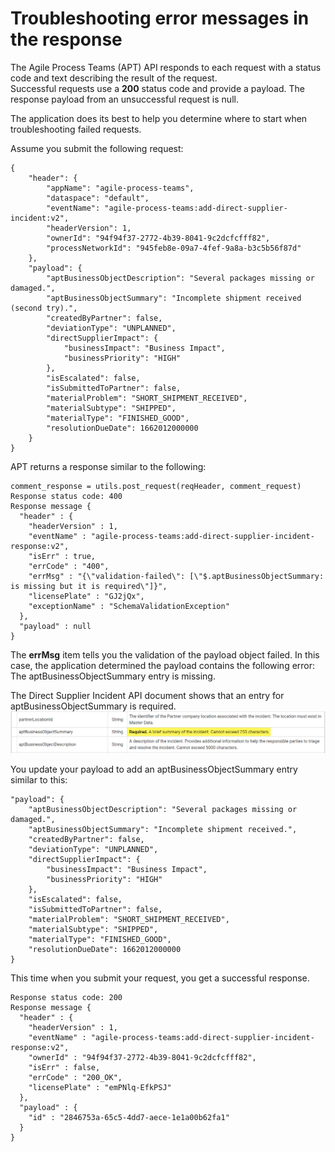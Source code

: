 # Troubleshooting error messages in the response
The Agile Process Teams (APT) API responds to each request with a status code and text describing the result of the request.  
Successful requests use a **200** status code and provide a payload.
The response payload from an unsuccessful request is null.

The application does its best to help you determine where to start when troubleshooting failed requests.  

Assume you submit the following request:  
```
{
    "header": {
        "appName": "agile-process-teams",
        "dataspace": "default",
        "eventName": "agile-process-teams:add-direct-supplier-incident:v2",
        "headerVersion": 1,
        "ownerId": "94f94f37-2772-4b39-8041-9c2dcfcfff82",
        "processNetworkId": "945feb8e-09a7-4fef-9a8a-b3c5b56f87d"
    },
    "payload": {
        "aptBusinessObjectDescription": "Several packages missing or damaged.",
        "aptBusinessObjectSummary": "Incomplete shipment received (second try).",
        "createdByPartner": false,
        "deviationType": "UNPLANNED",
        "directSupplierImpact": {
            "businessImpact": "Business Impact",
            "businessPriority": "HIGH"
        },
        "isEscalated": false,
        "isSubmittedToPartner": false,
        "materialProblem": "SHORT_SHIPMENT_RECEIVED",
        "materialSubtype": "SHIPPED",
        "materialType": "FINISHED_GOOD",
        "resolutionDueDate": 1662012000000
    }
}
```
APT returns a response similar to the following:  
```
comment_response = utils.post_request(reqHeader, comment_request)
Response status code: 400
Response message {
  "header" : {
    "headerVersion" : 1,
    "eventName" : "agile-process-teams:add-direct-supplier-incident-response:v2",
    "isErr" : true,
    "errCode" : "400",
    "errMsg" : "{\"validation-failed\": [\"$.aptBusinessObjectSummary: is missing but it is required\"]}",
    "licensePlate" : "GJ2jQx",
    "exceptionName" : "SchemaValidationException"
  },
  "payload" : null
}
```
The **errMsg** item tells you the validation of the payload object failed.  In this case, the application determined the payload contains the following error: The aptBusinessObjectSummary entry is missing.  

The Direct Supplier Incident API document shows that an entry for aptBusinessObjectSummary is required.  
![API document snip](APIdocSnip.PNG)  

You update your payload to add an aptBusinessObjectSummary entry similar to this:  
```
"payload": {
	"aptBusinessObjectDescription": "Several packages missing or damaged.",
	"aptBusinessObjectSummary": "Incomplete shipment received.",
	"createdByPartner": false,
	"deviationType": "UNPLANNED",
	"directSupplierImpact": {
		"businessImpact": "Business Impact",
		"businessPriority": "HIGH"
	},
	"isEscalated": false,
	"isSubmittedToPartner": false,
	"materialProblem": "SHORT_SHIPMENT_RECEIVED",
	"materialSubtype": "SHIPPED",
	"materialType": "FINISHED_GOOD",
	"resolutionDueDate": 1662012000000
}
```
This time when you submit your request, you get a successful response.  
```
Response status code: 200
Response message {
  "header" : {
    "headerVersion" : 1,
    "eventName" : "agile-process-teams:add-direct-supplier-incident-response:v2",
    "ownerId" : "94f94f37-2772-4b39-8041-9c2dcfcfff82",
    "isErr" : false,
    "errCode" : "200_OK",
    "licensePlate" : "emPNlq-EfkPSJ"
  },
  "payload" : {
    "id" : "2846753a-65c5-4dd7-aece-1e1a00b62fa1"
  }
}
```